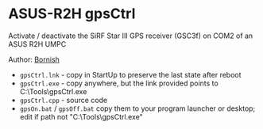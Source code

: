 # ASUS-R2H gpsCtrl
Activate / deactivate the SiRF Star III GPS receiver (GSC3f) on COM2 of an ASUS R2H UMPC

Author: [Bornish](http://www.brainbench.com/transcript.jsp?pid=2619477)

- `gpsCtrl.lnk` - copy in StartUp to preserve the last state after reboot
- `gpsCtrl.exe` - copy anywhere, but the link provided points to C:\Tools\gpsCtrl.exe
- `gpsCtrl.cpp` - source code
- `gpsOn.bat` / `gpsOff.bat`
  copy them to your program launcher or desktop; edit if path not "C:\Tools\gpsCtrl.exe"
